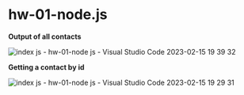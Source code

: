 # hw-01-node.js

<b > Output of all contacts</b>
  
![index js - hw-01-node js - Visual Studio Code 2023-02-15 19 39 32](https://user-images.githubusercontent.com/103953519/219136822-1731e64a-5e07-4736-ad29-40bf437e9395.png)


<b > Getting a contact by id</b>

![index js - hw-01-node js - Visual Studio Code 2023-02-15 19 29 31](https://user-images.githubusercontent.com/103953519/219140553-65f11147-1d20-4615-afb3-e071a4266c11.png)
